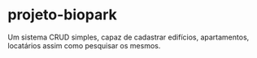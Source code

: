 # projeto-biopark
Um sistema CRUD simples, capaz de cadastrar edifícios, apartamentos, locatários assim como pesquisar os mesmos.
